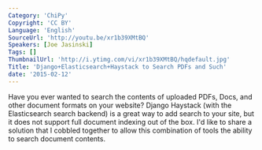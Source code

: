 ```yaml
---
Category: 'ChiPy'
Copyright: 'CC BY'
Language: 'English'
SourceUrl: 'http://youtu.be/xr1b39XMtBQ'
Speakers: [Joe Jasinski]
Tags: []
ThumbnailUrl: 'http://i.ytimg.com/vi/xr1b39XMtBQ/hqdefault.jpg'
Title: 'Django+Elasticsearch+Haystack to Search PDFs and Such'
date: '2015-02-12'
---
```

Have you ever wanted to search the contents of uploaded PDFs, Docs, and other document formats on your website?  Django Haystack (with the Elasticsearch search backend) is a great way to add search to your site, but it does not support full document indexing out of the box.  I'd like to share a solution that I cobbled together to allow this combination of tools the ability to search document contents. 